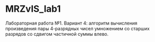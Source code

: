 # MRZvIS_lab1
Лабораторная работа №1. Вариант 4: алгоритм вычисления произведения пары 4-разрядных чисел умножением со старших разрядов со сдвигом частичной суммы влево.
